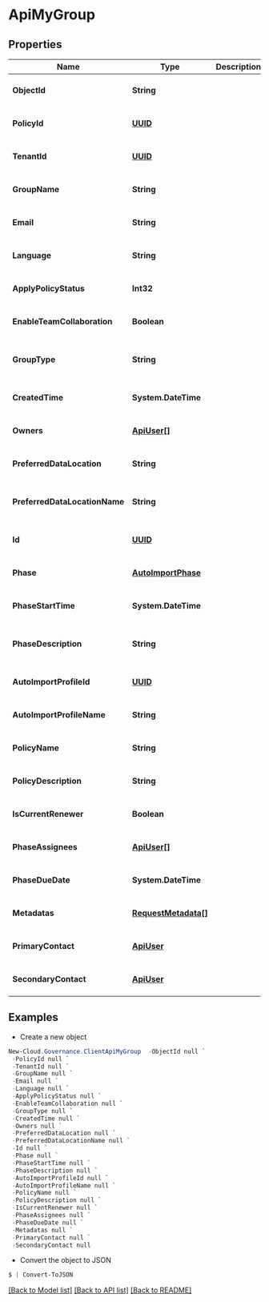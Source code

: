 # ApiMyGroup
## Properties

Name | Type | Description | Notes
------------ | ------------- | ------------- | -------------
**ObjectId** | **String** |  | [optional] [default to null]
**PolicyId** | [**UUID**](UUID.md) |  | [optional] [default to null]
**TenantId** | [**UUID**](UUID.md) |  | [optional] [default to null]
**GroupName** | **String** |  | [optional] [default to null]
**Email** | **String** |  | [optional] [default to null]
**Language** | **String** |  | [optional] [default to null]
**ApplyPolicyStatus** | **Int32** |  | [optional] [default to null]
**EnableTeamCollaboration** | **Boolean** |  | [optional] [default to null]
**GroupType** | **String** |  | [optional] [readonly] [default to null]
**CreatedTime** | **System.DateTime** |  | [optional] [default to null]
**Owners** | [**ApiUser[]**](ApiUser.md) |  | [optional] [default to null]
**PreferredDataLocation** | **String** |  | [optional] [default to null]
**PreferredDataLocationName** | **String** |  | [optional] [readonly] [default to null]
**Id** | [**UUID**](UUID.md) |  | [optional] [default to null]
**Phase** | [**AutoImportPhase**](AutoImportPhase.md) |  | [optional] [default to null]
**PhaseStartTime** | **System.DateTime** |  | [optional] [default to null]
**PhaseDescription** | **String** |  | [optional] [readonly] [default to null]
**AutoImportProfileId** | [**UUID**](UUID.md) |  | [optional] [default to null]
**AutoImportProfileName** | **String** |  | [optional] [default to null]
**PolicyName** | **String** |  | [optional] [default to null]
**PolicyDescription** | **String** |  | [optional] [default to null]
**IsCurrentRenewer** | **Boolean** |  | [optional] [default to null]
**PhaseAssignees** | [**ApiUser[]**](ApiUser.md) |  | [optional] [default to null]
**PhaseDueDate** | **System.DateTime** |  | [optional] [default to null]
**Metadatas** | [**RequestMetadata[]**](RequestMetadata.md) |  | [optional] [default to null]
**PrimaryContact** | [**ApiUser**](ApiUser.md) |  | [optional] [default to null]
**SecondaryContact** | [**ApiUser**](ApiUser.md) |  | [optional] [default to null]

## Examples

- Create a new object
```powershell
New-Cloud.Governance.ClientApiMyGroup  -ObjectId null `
 -PolicyId null `
 -TenantId null `
 -GroupName null `
 -Email null `
 -Language null `
 -ApplyPolicyStatus null `
 -EnableTeamCollaboration null `
 -GroupType null `
 -CreatedTime null `
 -Owners null `
 -PreferredDataLocation null `
 -PreferredDataLocationName null `
 -Id null `
 -Phase null `
 -PhaseStartTime null `
 -PhaseDescription null `
 -AutoImportProfileId null `
 -AutoImportProfileName null `
 -PolicyName null `
 -PolicyDescription null `
 -IsCurrentRenewer null `
 -PhaseAssignees null `
 -PhaseDueDate null `
 -Metadatas null `
 -PrimaryContact null `
 -SecondaryContact null
```

- Convert the object to JSON
```powershell
$ | Convert-ToJSON
```


[[Back to Model list]](../README.md#documentation-for-models) [[Back to API list]](../README.md#documentation-for-api-endpoints) [[Back to README]](../README.md)

